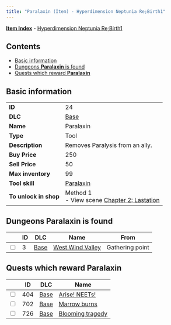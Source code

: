 ```yaml
---
title: "Paralaxin (Item) - Hyperdimension Neptunia Re;Birth1"
---
```


[**Item Index**](/neptunia/rb1/item/index.html) - [Hyperdimension Neptunia Re;Birth1](/neptunia/rb1)

## Contents

- [Basic information](#basic-information)
- [Dungeons **Paralaxin** is found](#dungeons-paralaxin-is-found)
- [Quests which reward **Paralaxin**](#quests-which-reward-paralaxin)

## Basic information

|   |   |
| -- | -- |
| **ID** | 24 |
| **DLC** | [Base](/neptunia/rb1/dlc/1-base.html) |
| **Name** | Paralaxin |
| **Type** | Tool |
| **Description** | Removes Paralysis from an ally. |
| **Buy Price** | 250 |
| **Sell Price** | 50 |
| **Max inventory** | 99 |
| **Tool skill** | [Paralaxin](/neptunia/rb1/skill/1-10024-paralaxin.html) |
| **To unlock in shop** | Method 1<br />- View scene [Chapter 2: Lastation](/neptunia/rb1/scene/1-202-chapter-2-lastation.html) |


## Dungeons **Paralaxin** is found

|    | ID | DLC | Name | From |
| -- | -- | --- | ---- | ---- |
| <input type="checkbox" id="rb1-dungeon-1-3" class="trackbox" /> | 3 | [Base](/neptunia/rb1/dlc/1-base.html) | [West Wind Valley](/neptunia/rb1/dungeon/1-3-west-wind-valley.html) | Gathering point |


## Quests which reward **Paralaxin**

|    | ID | DLC | Name |
| -- | -- | --- | ---- |
| <input type="checkbox" id="rb1-quest-1-404" class="trackbox" /> | 404 | [Base](/neptunia/rb1/dlc/1-base.html) | [Arise! NEETs!](/neptunia/rb1/quest/1-404-arise-neets.html) |
| <input type="checkbox" id="rb1-quest-1-702" class="trackbox" /> | 702 | [Base](/neptunia/rb1/dlc/1-base.html) | [Marrow burns](/neptunia/rb1/quest/1-702-marrow-burns.html) |
| <input type="checkbox" id="rb1-quest-1-726" class="trackbox" /> | 726 | [Base](/neptunia/rb1/dlc/1-base.html) | [Blooming tragedy](/neptunia/rb1/quest/1-726-blooming-tragedy.html) |
